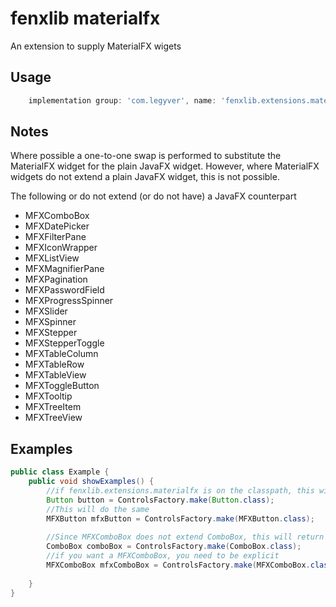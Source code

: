 # fenxlib materialfx
An extension to supply MaterialFX wigets

## Usage
```gradle
    implementation group: 'com.legyver', name: 'fenxlib.extensions.materialfx', version: '3.0.0-beta.9'
```

## Notes
Where possible a one-to-one swap is performed to substitute the MaterialFX widget for the plain JavaFX widget.
However, where MaterialFX widgets do not extend a plain JavaFX widget, this is not possible.

The following or do not extend (or do not have) a JavaFX counterpart
- MFXComboBox
- MFXDatePicker
- MFXFilterPane
- MFXIconWrapper
- MFXListView
- MFXMagnifierPane
- MFXPagination
- MFXPasswordField
- MFXProgressSpinner
- MFXSlider
- MFXSpinner
- MFXStepper
- MFXStepperToggle
- MFXTableColumn
- MFXTableRow
- MFXTableView
- MFXToggleButton
- MFXTooltip
- MFXTreeItem
- MFXTreeView

## Examples
```java
public class Example {
    public void showExamples() {
        //if fenxlib.extensions.materialfx is on the classpath, this will instantiate a MFXButton
        Button button = ControlsFactory.make(Button.class);
        //This will do the same
        MFXButton mfxButton = ControlsFactory.make(MFXButton.class);
        
        //Since MFXComboBox does not extend ComboBox, this will return a ComboBox
        ComboBox comboBox = ControlsFactory.make(ComboBox.class);
        //if you want a MFXComboBox, you need to be explicit 
        MFXComboBox mfxComboBox = ControlsFactory.make(MFXComboBox.class);
        
    }
}
```